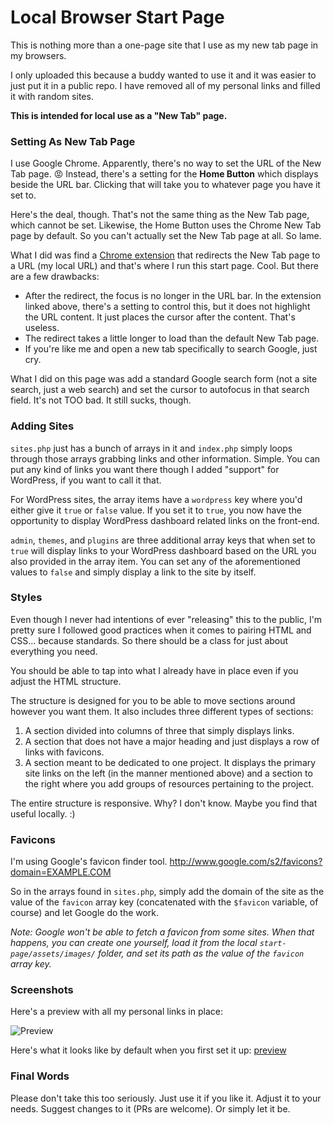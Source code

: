 # Local Browser Start Page

This is nothing more than a one-page site that I use as my new tab page in my browsers.

I only uploaded this because a buddy wanted to use it and it was easier to just put it in a public repo. I have removed all of my personal links and filled it with random sites.

**This is intended for local use as a "New Tab" page.**

### Setting As New Tab Page

I use Google Chrome. Apparently, there's no way to set the URL of the New Tab page. :rage: Instead, there's a setting for the **Home Button** which displays beside the URL bar. Clicking that will take you to whatever page you have it set to.

Here's the deal, though. That's not the same thing as the New Tab page, which cannot be set. Likewise, the Home Button uses the Chrome New Tab page by default. So you can't actually set the New Tab page at all. So lame.

What I did was find a [Chrome extension](https://chrome.google.com/webstore/detail/new-tab-redirect/icpgjfneehieebagbmdbhnlpiopdcmna) that redirects the New Tab page to a URL (my local URL) and that's where I run this start page. Cool. But there are a few drawbacks:

* After the redirect, the focus is no longer in the URL bar. In the extension linked above, there's a setting to control this, but it does not highlight the URL content. It just places the cursor after the content. That's useless.
* The redirect takes a little longer to load than the default New Tab page.
* If you're like me and open a new tab specifically to search Google, just cry.

What I did on this page was add a standard Google search form (not a site search, just a web search) and set the cursor to autofocus in that search field. It's not TOO bad. It still sucks, though.

### Adding Sites

`sites.php` just has a bunch of arrays in it and `index.php` simply loops through those arrays grabbing links and other information. Simple. You can put any kind of links you want there though I added "support" for WordPress, if you want to call it that.

For WordPress sites, the array items have a `wordpress` key where you'd either give it `true` or `false` value. If you set it to `true`, you now have the opportunity to display WordPress dashboard related links on the front-end.

`admin`, `themes`, and `plugins` are three additional array keys that when set to `true` will display links to your WordPress dashboard based on the URL you also provided in the array item. You can set any of the aforementioned values to `false` and simply display a link to the site by itself.

### Styles

Even though I never had intentions of ever "releasing" this to the public, I'm pretty sure I followed good practices when it comes to pairing HTML and CSS... because standards. So there should be a class for just about everything you need.

You should be able to tap into what I already have in place even if you adjust the HTML structure. 

The structure is designed for you to be able to move sections around however you want them. It also includes three different types of sections:

1. A section divided into columns of three that simply displays links.
2. A section that does not have a major heading and just displays a row of links with favicons.
3. A section meant to be dedicated to one project. It displays the primary site links on the left (in the manner mentioned above) and a section to the right where you add groups of resources pertaining to the project.

The entire structure is responsive. Why? I don't know. Maybe you find that useful locally. :)

### Favicons

I'm using Google's favicon finder tool. http://www.google.com/s2/favicons?domain=EXAMPLE.COM

So in the arrays found in `sites.php`, simply add the domain of the site as the value of the `favicon` array key (concatenated with the `$favicon` variable, of course) and let Google do the work.

_Note: Google won't be able to fetch a favicon from some sites. When that happens, you can create one yourself, load it from the local `start-page/assets/images/` folder, and set its path as the value of the `favicon` array key._

### Screenshots

Here's a preview with all my personal links in place:

![Preview](http://dl.dropboxusercontent.com/s/rm4fs64qff6sggp/2015-04-24%20at%2011.42%20PM.png)

Here's what it looks like by default when you first set it up: [preview](http://dl.dropboxusercontent.com/s/oz33yvxtbhewh5h/2015-04-25%20at%204.03%20AM.png)

### Final Words

Please don't take this too seriously. Just use it if you like it. Adjust it to your needs. Suggest changes to it (PRs are welcome). Or simply let it be.
